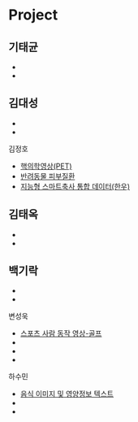 # Project

기태균
 -
 -
 -
 
김대성
 -
 -
 -

김정호
 - [핵의학영상(PET)](https://aihub.or.kr/aihubdata/data/view.do?currMenu=116&topMenu=100&aihubDataSe=ty&dataSetSn=521)
 - [반려동물 피부질환](https://aihub.or.kr/aihubdata/data/view.do?currMenu=115&topMenu=100&aihubDataSe=realm&dataSetSn=561)
 - [지능형 스마트축사 통합 데이터(한우)](https://aihub.or.kr/aihubdata/data/view.do?currMenu=115&topMenu=100&aihubDataSe=realm&dataSetSn=621)

김태옥
 -
 -
 -

백기락
 -
 -
 -

변성욱
 - [스포츠 사람 동작 영상-골프](https://aihub.or.kr/aihubdata/data/view.do?currMenu=116&topMenu=100&aihubDataSe=ty&dataSetSn=65)
 -
 -
 -

하수민
 - [음식 이미지 및 영양정보 텍스트](https://aihub.or.kr/aihubdata/data/view.do?currMenu=116&topMenu=100&aihubDataSe=ty&dataSetSn=74)
 -
 -
